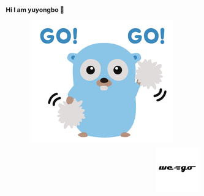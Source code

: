 ### Hi I am yuyongbo 👋


<p align="center">
  <img align="center" src="https://github.com/yuyongbo/yuyongbo/blob/master/cheer.png"/>
</p>


<p align="right">
  <img align="right" src="https://github.com/yuyongbo/yuyongbo/blob/master/wego.png"/>
</p>


